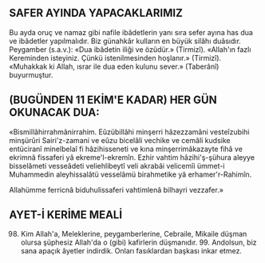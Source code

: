 ## SAFER AYINDA YAPACAKLARIMIZ

Bu ayda oruç ve namaz gibi nafile ibâdet­lerin yanı sıra sefer ayına has dua ve ibâ­detler yapılmalıdır. Biz günahkâr kulların en büyük silâhı duâsıdır. Peygamber (s.a.v.): «Dua ibâdetin iliği ve özüdür.» (Tirmizî). «Al­lah'ın fazlı Kereminden isteyiniz. Çünkü istenilmesinden hoşlanır.» (Tirmizî). «Muhakkak ki Allah, ısrar ile dua eden kulunu sever.» (Taberânî) buyurmuştur.

## (BUGÜNDEN 11 EKİM'E KADAR) HER GÜN OKUNACAK DUA:

«Bismillâhirrahmânirrahim. Eûzübillâhi minşerri hâzezzamâni vesteîzubihi minşürûri Sairi'z-zamani ve eûzu bicelâli vechike ve ce­mâli kudsike entüciranî minelbelaî fi hâzihisseneti ve kına minşerrimâkazayte fihâ ve ekrimnâ fissaferi yâ ekreme'l-ekremîn. Ezhir vahtim hâzihi'ş-şühura aleyye bisselâmeti vesseâdeti veliehlibeytî veli akrabâi velicemîi ümmet-i Muhammedin aleyhissalâtü vesselâmü birahmetike yâ erhamer'r-Rahimîn.

Allahümme ferricnâ biduhulissaferi vahtimlenâ bilhayri vezzafer.»

## AYET-İ KERİME MEALİ

98. Kim Allah'a, Meleklerine, peygamber­lerine, Cebraile, Mikaile düşman olursa şüp­hesiz Allah'da o (gibi) kafirlerin düşmanıdır. 99. Andolsun, biz sana apaçık âyetler indirdik. Onları fasıklardan başkası inkar etmez.

